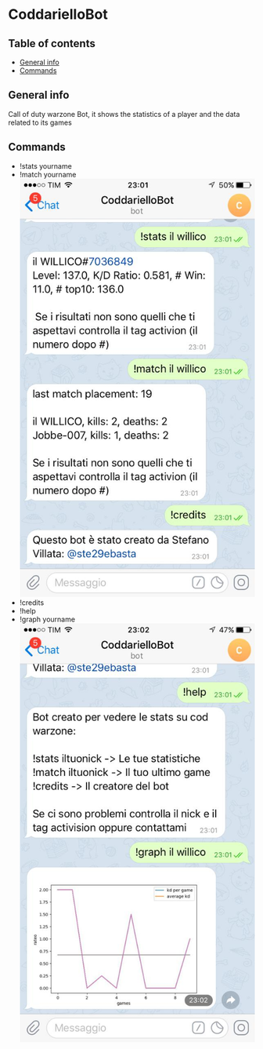 # CoddarielloBot

## Table of contents
* [General info](#general-info)
* [Commands](#Commands)


## General info
Call of duty warzone Bot, it shows the statistics of a player and the data related to its games
	
## Commands
- !stats yourname
- !match yourname
![stats](https://github.com/Ste29/CoddarielloBot/blob/main/img/bot1.jpg)
- !credits
- !help
- !graph yourname
![graph](https://github.com/Ste29/CoddarielloBot/blob/main/img/bot2.jpg)
